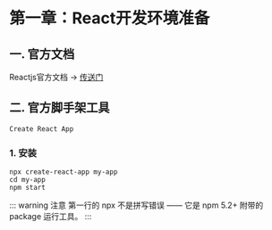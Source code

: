 # 第一章：React开发环境准备

## 一. 官方文档

Reactjs官方文档 -> [传送门](https://zh-hans.reactjs.org/docs/getting-started.html)

## 二. 官方脚手架工具

`Create React App`

### 1. 安装
```shell
npx create-react-app my-app
cd my-app
npm start
```

::: warning 注意
第一行的 npx 不是拼写错误 —— 它是 npm 5.2+ 附带的 package 运行工具。
:::







